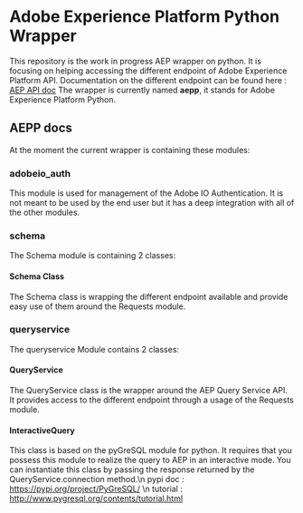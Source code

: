 # Adobe Experience Platform Python Wrapper

This repository is the work in progress AEP wrapper on python.
It is focusing on helping accessing the different endpoint of Adobe Experience Platform API.
Documentation on the different endpoint can be found here : [AEP API doc](https://www.adobe.io/apis/experienceplatform/home/api-reference.html)
The wrapper is currently named **aepp**, it stands for Adobe Experience Platform Python.

## AEPP docs

At the moment the current wrapper is containing these modules:

### adobeio_auth

This module is used for management of the Adobe IO Authentication.
It is not meant to be used by the end user but it has a deep integration with all of the other modules.

### schema

The Schema module is containing 2 classes:

#### Schema Class

The Schema class is wrapping the different endpoint available and provide easy use of them around the Requests module.

### queryservice

The queryservice Module contains 2 classes:

#### QueryService

The QueryService class is the wrapper around the AEP Query Service API. It provides access to the different endpoint through a usage of the Requests module.

#### InteractiveQuery

This class is based on the pyGreSQL module for python. It requires that you possess this module to realize the query to AEP in an interactive mode.
You can instantiate this class by passing the response returned by the QueryService.connection method.\n
pypi doc : <https://pypi.org/project/PyGreSQL/> \n
tutorial : <http://www.pygresql.org/contents/tutorial.html>
